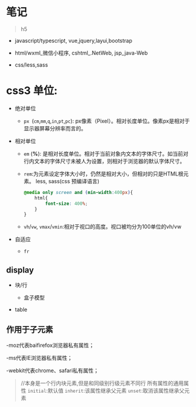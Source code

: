 
# 笔记

> h5

  + javascript/typescript, vue,jquery,layui,bootstrap

  + html/wxml_微信小程序, cshtml_.NetWeb, jsp_java-Web

  + css/less,sass

# css3 单位:

+ 绝对单位
	
  + `px `(`cm`,`mm`,`q`,`in`,`pt`,`pc`): px像素（Pixel）。相对长度单位。像素px是相对于显示器屏幕分辨率而言的。

+ 相对单位
  + `em` (**%**): 是相对长度单位。相对于当前对象内文本的字体尺寸。如当前对行内文本的字体尺寸未被人为设置，则相对于浏览器的默认字体尺寸。

  + `rem`:为元素设定字体大小时，仍然是相对大小，但相对的只是HTML根元素。 less, sass(css 预编译语言)

    ```css
    @media only screen and (min-width:400px){
        html{
            font-size: 400%;
        }
    }	
    ```

  + `vh`/`vw`, `vmax`/`vmin`:相对于视口的高度。视口被均分为100单位的vh/vw

+ 自适应
  
  + `fr`

## display

+ 块/行

  + 盒子模型

+ table

## 作用于子元素

-moz代表baifirefox浏览器私有属性；

-ms代表IE浏览器私有属性；

-webkit代表chrome、safari私有属性；

> //本身是一个行内块元素,但是和同级别行级元素不同行
所有属性的通用属性
`initial`:默认值
`inherit`:该属性继承父元素 
`unset`:取消该属性继承父元素